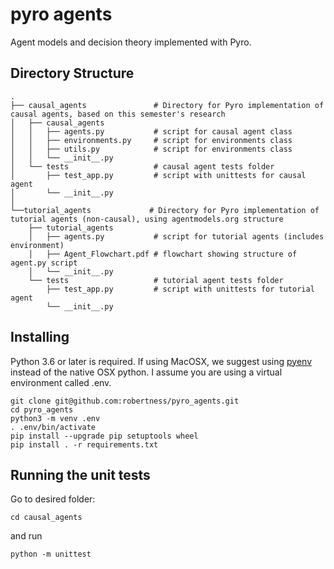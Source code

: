 # pyro agents
Agent models and decision theory implemented with Pyro. 

## Directory Structure

```
.
├── causal_agents               # Directory for Pyro implementation of causal agents, based on this semester's research
│   ├── causal_agents           
│   │   ├── agents.py           # script for causal agent class
│   │   ├── environments.py     # script for environments class
│   │   ├── utils.py            # script for environments class
│   │   └── __init__.py         
│   └── tests                   # causal agent tests folder
│       ├── test_app.py         # script with unittests for causal agent
│       └── __init__.py         
│
└──tutorial_agents             # Directory for Pyro implementation of tutorial agents (non-causal), using agentmodels.org structure
    ├── tutorial_agents         
    │   ├── agents.py           # script for tutorial agents (includes environment)
    │   ├── Agent_Flowchart.pdf # flowchart showing structure of agent.py script
    │   └── __init__.py         
    └── tests                   # tutorial agent tests folder
        ├── test_app.py         # script with unittests for tutorial agent
        └── __init__.py        
```

## Installing

Python 3.6 or later is required. If using MacOSX, we suggest using [pyenv](https://github.com/pyenv/pyenv) instead of the native OSX python. I assume you are using a virtual environment called .env.

```
git clone git@github.com:robertness/pyro_agents.git
cd pyro_agents
python3 -m venv .env
. .env/bin/activate
pip install --upgrade pip setuptools wheel
pip install . -r requirements.txt
```

## Running the unit tests

Go to desired folder:
```
cd causal_agents
```

and run
```
python -m unittest
```